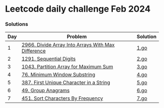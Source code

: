 # Leetcode daily challenge Feb 2024

### Solutions
| Day | Problem | Solution |
| --- | ------- | -------- |
| 1 | [2966. Divide Array Into Arrays With Max Difference](https://leetcode.com/problems/divide-array-into-arrays-with-max-difference/description) | [1.go](./1.go) |
| 2 | [1291. Sequential Digits](https://leetcode.com/problems/sequential-digits/description) | [2.go](./2.go) |
| 3 | [1043. Partition Array for Maximum Sum](https://leetcode.com/problems/partition-array-for-maximum-sum/description) | [3.go](./3.go) |
| 4 | [76. Minimum Window Substring](https://leetcode.com/problems/minimum-window-substring/description) | [4.go](./4.go) |
| 5 | [387. First Unique Character in a String](https://leetcode.com/problems/first-unique-character-in-a-string/description/) | [5.go](./5.go) |
| 6 | [49. Group Anagrams](https://leetcode.com/problems/group-anagrams/description) | [6.go](./6.go) |
| 7 | [451. Sort Characters By Frequency](https://leetcode.com/problems/sort-characters-by-frequency/description) | [7.go](./7.go) |